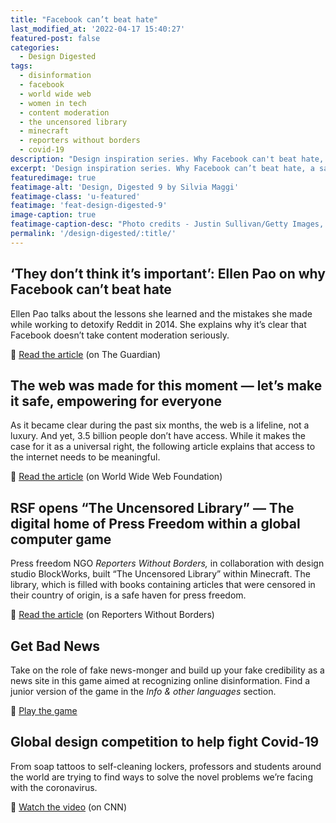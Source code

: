 ```yaml
---
title: "Facebook can’t beat hate"
last_modified_at: '2022-04-17 15:40:27'
featured-post: false
categories:
  - Design Digested
tags:
  - disinformation
  - facebook
  - world wide web
  - women in tech
  - content moderation
  - the uncensored library
  - minecraft
  - reporters without borders
  - covid-19
description: "Design inspiration series. Why Facebook can't beat hate, a safe haven for press freedom, a game to recognise disinformation."
excerpt: 'Design inspiration series. Why Facebook can’t beat hate, a safe haven for press freedom, a game to recognise disinformation.'
featuredimage: true
featimage-alt: 'Design, Digested 9 by Silvia Maggi'
featimage-class: 'u-featured'
featimage: 'feat-design-digested-9'
image-caption: true
featimage-caption-desc: "Photo credits - Justin Sullivan/Getty Images, Reporters Without Borders"
permalink: '/design-digested/:title/'
---
```

## ‘They don’t think it’s important’: Ellen Pao on why Facebook can’t beat hate

Ellen Pao talks about the lessons she learned and the mistakes she made while working to detoxify Reddit in 2014. She explains why it’s clear that Facebook doesn’t take content moderation seriously.

<p class="detached">🔗 <a href="https://www.theguardian.com/media/2020/jul/21/ellen-pao-facebook-free-speech-hate-social-media">Read the article</a> (on The Guardian)</p>

## The web was made for this moment — let’s make it safe, empowering for everyone

As it became clear during the past six months, the web is a lifeline, not a luxury. And yet, 3.5 billion people don’t have access. While it makes the case for it as a universal right, the following article explains that access to the internet needs to be meaningful.

<p class="detached">🔗 <a href="https://webfoundation.org/2020/07/the-web-was-made-for-this-moment-lets-make-it-safe-empowering-for-everyone/">Read the article</a> (on World Wide Web Foundation)</p>

## RSF opens “The Uncensored Library” — The digital home of Press Freedom within a global computer game

Press freedom NGO _Reporters Without Borders,_ in collaboration with design studio BlockWorks, built “The Uncensored Library” within Minecraft. The library, which is filled with books containing articles that were censored in their country of origin, is a safe haven for press freedom.

<p class="detached">🔗 <a href="https://rsf.org/en/news/rsf-opens-uncensored-library-digital-home-press-freedom-within-global-computer-game">Read the article</a> (on Reporters Without Borders)</p>

## Get Bad News

Take on the role of fake news-monger and build up your fake credibility as a news site in this game aimed at recognizing online disinformation. Find a junior version of the game in the _Info & other languages_ section.

<p class="detached">🔗 <a href="https://www.getbadnews.com/#intro">Play the game</a></p>

## Global design competition to help fight Covid-19

From soap tattoos to self-cleaning lockers, professors and students around the world are trying to find ways to solve the novel problems we’re facing with the coronavirus.

<p class="detached">🔗 <a href="https://edition.cnn.com/videos/design/2020/06/05/grad-show-dubai-design-week-coronavirus-global-gateway-lon-orig.cnn">Watch the video</a> (on CNN)</p>
